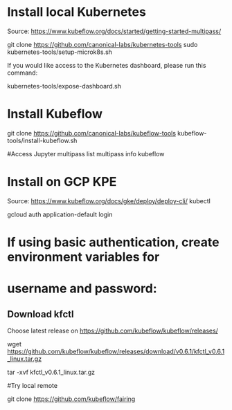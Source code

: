 



# Install local Kubernetes
Source: https://www.kubeflow.org/docs/started/getting-started-multipass/

git clone https://github.com/canonical-labs/kubernetes-tools
sudo kubernetes-tools/setup-microk8s.sh

If you would like access to the Kubernetes dashboard, please run this command:

kubernetes-tools/expose-dashboard.sh

# Install Kubeflow
git clone https://github.com/canonical-labs/kubeflow-tools
kubeflow-tools/install-kubeflow.sh

#Access Jupyter
multipass list 
multipass info kubeflow





# Install on GCP KPE
Source: https://www.kubeflow.org/docs/gke/deploy/deploy-cli/
kubectl

gcloud auth application-default login

# If using basic authentication, create environment variables for
# username and password:


## Download kfctl

Choose latest release on 
https://github.com/kubeflow/kubeflow/releases/

wget https://github.com/kubeflow/kubeflow/releases/download/v0.6.1/kfctl_v0.6.1_linux.tar.gz

tar -xvf kfctl_v0.6.1_linux.tar.gz


#Try local remote 

git clone https://github.com/kubeflow/fairing 